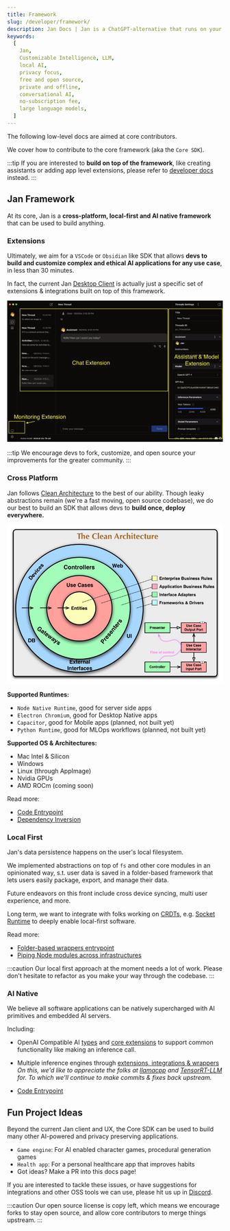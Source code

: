 ```yaml
---
title: Framework
slug: /developer/framework/
description: Jan Docs | Jan is a ChatGPT-alternative that runs on your own computer, with a local API server.
keywords:
  [
    Jan,
    Customizable Intelligence, LLM,
    local AI,
    privacy focus,
    free and open source,
    private and offline,
    conversational AI,
    no-subscription fee,
    large language models,
  ]
---
```


The following low-level docs are aimed at core contributors.

We cover how to contribute to the core framework (aka the `Core SDK`).

:::tip
If you are interested to **build on top of the framework**, like creating assistants or adding app level extensions, please refer to [developer docs](/developer) instead.
:::

## Jan Framework

At its core, Jan is a **cross-platform, local-first and AI native framework** that can be used to build anything.

### Extensions

Ultimately, we aim for a `VSCode` or `Obsidian` like SDK that allows **devs to build and customize complex and ethical AI applications for any use case**, in less than 30 minutes.

In fact, the current Jan [Desktop Client](https://jan.ai/) is actually just a specific set of extensions & integrations built on top of this framework.

![Desktop is Extensions](./assets/ExtensionCallouts.png)

:::tip
We encourage devs to fork, customize, and open source your improvements for the greater community.
:::

### Cross Platform

Jan follows [Clean Architecture](https://blog.cleancoder.com/uncle-bob/2012/08/13/the-clean-architecture.html) to the best of our ability. Though leaky abstractions remain (we're a fast moving, open source codebase), we do our best to build an SDK that allows devs to **build once, deploy everywhere.**

![Clean Architecture](./assets/CleanArchitecture.jpg)

**Supported Runtimes:**

- `Node Native Runtime`, good for server side apps
- `Electron Chromium`, good for Desktop Native apps
- `Capacitor`, good for Mobile apps (planned, not built yet)
- `Python Runtime`, good for MLOps workflows (planned, not built yet)

**Supported OS & Architectures:**

- Mac Intel & Silicon
- Windows
- Linux (through AppImage)
- Nvidia GPUs
- AMD ROCm (coming soon)

Read more:

- [Code Entrypoint](https://github.com/janhq/jan/tree/main/core)
- [Dependency Inversion](https://en.wikipedia.org/wiki/Dependency_inversion_principle)

### Local First

Jan's data persistence happens on the user's local filesystem.

We implemented abstractions on top of `fs` and other core modules in an opinionated way, s.t. user data is saved in a folder-based framework that lets users easily package, export, and manage their data.

Future endeavors on this front include cross device syncing, multi user experience, and more.

Long term, we want to integrate with folks working on [CRDTs](https://www.inkandswitch.com/local-first/), e.g. [Socket Runtime](https://www.theregister.com/2023/04/11/socket_runtime/) to deeply enable local-first software.

Read more:

- [Folder-based wrappers entrypoint](https://github.com/janhq/jan/blob/main/core/src/fs.ts)
- [Piping Node modules across infrastructures](https://github.com/janhq/jan/tree/main/core/src/node)

:::caution
Our local first approach at the moment needs a lot of work. Please don't hesitate to refactor as you make your way through the codebase.
:::

### AI Native

We believe all software applications can be natively supercharged with AI primitives and embedded AI servers.

Including:

- OpenAI Compatible AI [types](https://github.com/janhq/jan/tree/main/core/src/types) and [core extensions](https://github.com/janhq/jan/tree/main/core/src/extensions) to support common functionality like making an inference call.
- Multiple inference engines through [extensions, integrations & wrappers](https://github.com/janhq/jan/tree/main/extensions/inference-nitro-extension) _On this, we'd like to appreciate the folks at [llamacpp](https://github.com/ggerganov/llama.cpp) and [TensorRT-LLM](https://github.com/NVIDIA/TensorRT-LLM) for. To which we'll continue to make commits & fixes back upstream._

- [Code Entrypoint](https://github.com/janhq/jan/tree/main/core/src/api)

## Fun Project Ideas

Beyond the current Jan client and UX, the Core SDK can be used to build many other AI-powered and privacy preserving applications.

- `Game engine`: For AI enabled character games, procedural generation games
- `Health app`: For a personal healthcare app that improves habits
- Got ideas? Make a PR into this docs page!

If you are interested to tackle these issues, or have suggestions for integrations and other OSS tools we can use, please hit us up in [Discord](https://discord.gg/5rQ2zTv3be).

:::caution
Our open source license is copy left, which means we encourage forks to stay open source, and allow core contributors to merge things upstream.
:::
